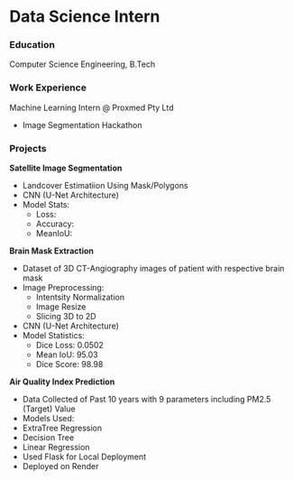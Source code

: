 # Data Science Intern

### Education
Computer Science Engineering, B.Tech

### Work Experience
Machine Learning Intern @ Proxmed Pty Ltd
- Image Segmentation Hackathon

### Projects
**Satellite Image Segmentation**
- Landcover Estimatiion Using Mask/Polygons
- CNN (U-Net Architecture)
- Model Stats:
  - Loss:
  - Accuracy:
  - MeanIoU:
  
**Brain Mask Extraction**
- Dataset of 3D CT-Angiography images of patient with respective brain mask
- Image Preprocessing:
  - Intentsity Normalization
  - Image Resize
  - Slicing 3D to 2D
- CNN (U-Net Architecture)
- Model Statistics:
  - Dice Loss: 0.0502
  - Mean IoU: 95.03
  - Dice Score: 98.98

**Air Quality Index Prediction**
- Data Collected of Past 10 years with 9 parameters including PM2.5 (Target) Value
- Models Used:
 - ExtraTree Regression
 - Decision Tree
 - Linear Regression
 - Used Flask for Local Deployment
 - Deployed on Render



